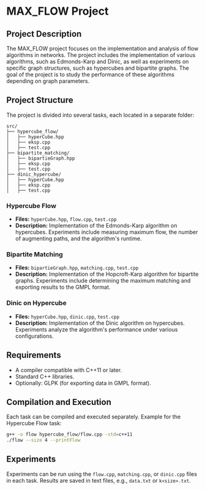 # MAX_FLOW Project

## Project Description
The MAX_FLOW project focuses on the implementation and analysis of flow algorithms in networks. The project includes the implementation of various algorithms, such as Edmonds-Karp and Dinic, as well as experiments on specific graph structures, such as hypercubes and bipartite graphs. The goal of the project is to study the performance of these algorithms depending on graph parameters.

## Project Structure
The project is divided into several tasks, each located in a separate folder:

```
src/
├── hypercube_flow/
│   ├── hyperCube.hpp
│   ├── eksp.cpp
│   ├── test.cpp
├── bipartite_matching/
│   ├── bipartieGraph.hpp
│   ├── eksp.cpp
│   ├── test.cpp
├── dinic_hypercube/
│   ├── hyperCube.hpp
│   ├── eksp.cpp
│   ├── test.cpp
```

### Hypercube Flow
- **Files:** `hyperCube.hpp`, `flow.cpp`, `test.cpp`
- **Description:** Implementation of the Edmonds-Karp algorithm on hypercubes. Experiments include measuring maximum flow, the number of augmenting paths, and the algorithm's runtime.

### Bipartite Matching
- **Files:** `bipartieGraph.hpp`, `matching.cpp`, `test.cpp`
- **Description:** Implementation of the Hopcroft-Karp algorithm for bipartite graphs. Experiments include determining the maximum matching and exporting results to the GMPL format.

### Dinic on Hypercube
- **Files:** `hyperCube.hpp`, `dinic.cpp`, `test.cpp`
- **Description:** Implementation of the Dinic algorithm on hypercubes. Experiments analyze the algorithm's performance under various configurations.

## Requirements
- A compiler compatible with C++11 or later.
- Standard C++ libraries.
- Optionally: GLPK (for exporting data in GMPL format).

## Compilation and Execution
Each task can be compiled and executed separately. Example for the Hypercube Flow task:

```bash
g++ -o flow hypercube_flow/flow.cpp -std=c++11
./flow --size 4 --printFlow
```

## Experiments
Experiments can be run using the `flow.cpp`, `matching.cpp`, or `dinic.cpp` files in each task. Results are saved in text files, e.g., `data.txt` or `k<size>.txt`.
